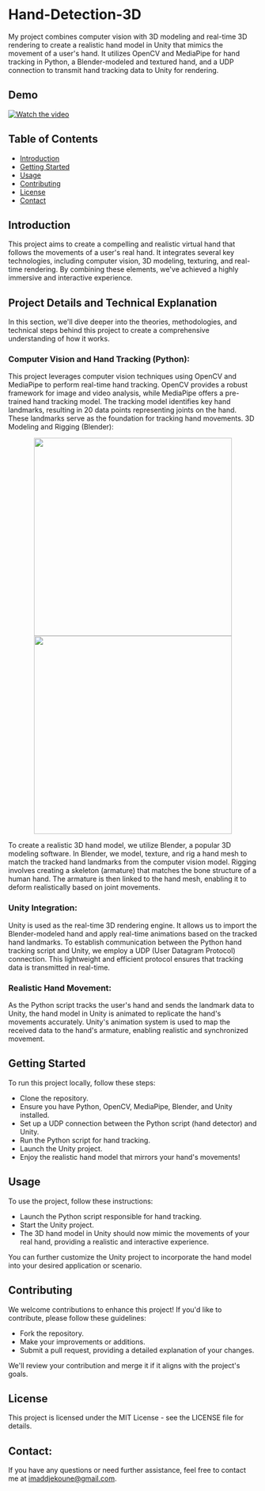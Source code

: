 # Hand-Detection-3D

My project combines computer vision with 3D modeling and real-time 3D rendering to create a realistic hand model in Unity that mimics the movement of a user's hand. It utilizes OpenCV and MediaPipe for hand tracking in Python, a Blender-modeled and textured hand, and a UDP connection to transmit hand tracking data to Unity for rendering.
## Demo 
[![Watch the video](https://github-production-user-asset-6210df.s3.amazonaws.com/75379150/270224152-4304f8eb-551a-40ce-9c06-b5696c73e1c6.PNG)](https://www.youtube.com/watch?v=Dl0FvKSwzv8)


## Table of Contents

- [Introduction](#introduction)
- [Getting Started](#getting-started)
- [Usage](#usage)
- [Contributing](#contributing)
- [License](#license)
- [Contact](#contact)

## Introduction

This project aims to create a compelling and realistic virtual hand that follows the movements of a user's real hand. It integrates several key technologies, including computer vision, 3D modeling, texturing, and real-time rendering. By combining these elements, we've achieved a highly immersive and interactive experience.

## Project Details and Technical Explanation

In this section, we'll dive deeper into the theories, methodologies, and technical steps behind this project to create a comprehensive understanding of how it works.

### Computer Vision and Hand Tracking (Python):

This project leverages computer vision techniques using OpenCV and MediaPipe to perform real-time hand tracking. OpenCV provides a robust framework for image and video analysis, while MediaPipe offers a pre-trained hand tracking model.
The tracking model identifies key hand landmarks, resulting in 20 data points representing joints on the hand. These landmarks serve as the foundation for tracking hand movements.
3D Modeling and Rigging (Blender):

<p align="center">
  <img src="https://github.com/imadeddinedjekoune/AR-Hand-Detection/assets/75379150/13a2d84e-b2d9-4094-9d41-23c7687976af" width="400"/>
  <img src="https://github.com/imadeddinedjekoune/AR-Hand-Detection/assets/75379150/76ec1003-a7f6-4cc3-a96b-2834500b9766" width="400"/>
</p>

To create a realistic 3D hand model, we utilize Blender, a popular 3D modeling software. In Blender, we model, texture, and rig a hand mesh to match the tracked hand landmarks from the computer vision model.
Rigging involves creating a skeleton (armature) that matches the bone structure of a human hand. The armature is then linked to the hand mesh, enabling it to deform realistically based on joint movements.

### Unity Integration:

Unity is used as the real-time 3D rendering engine. It allows us to import the Blender-modeled hand and apply real-time animations based on the tracked hand landmarks.
To establish communication between the Python hand tracking script and Unity, we employ a UDP (User Datagram Protocol) connection. This lightweight and efficient protocol ensures that tracking data is transmitted in real-time.

### Realistic Hand Movement:

As the Python script tracks the user's hand and sends the landmark data to Unity, the hand model in Unity is animated to replicate the hand's movements accurately.
Unity's animation system is used to map the received data to the hand's armature, enabling realistic and synchronized movement.

## Getting Started

To run this project locally, follow these steps:

- Clone the repository.
- Ensure you have Python, OpenCV, MediaPipe, Blender, and Unity installed.
- Set up a UDP connection between the Python script (hand detector) and Unity.
- Run the Python script for hand tracking.
- Launch the Unity project.
- Enjoy the realistic hand model that mirrors your hand's movements!


## Usage

To use the project, follow these instructions:

- Launch the Python script responsible for hand tracking.
- Start the Unity project.
- The 3D hand model in Unity should now mimic the movements of your real hand, providing a realistic and interactive experience.

You can further customize the Unity project to incorporate the hand model into your desired application or scenario.

## Contributing

We welcome contributions to enhance this project! If you'd like to contribute, please follow these guidelines:

- Fork the repository.
- Make your improvements or additions.
- Submit a pull request, providing a detailed explanation of your changes.

We'll review your contribution and merge it if it aligns with the project's goals.

## License

This project is licensed under the MIT License - see the LICENSE file for details.


## Contact:

If you have any questions or need further assistance, feel free to contact me at [imaddjekoune@gmail.com](mailto:imaddjekoune@gmail.com).
